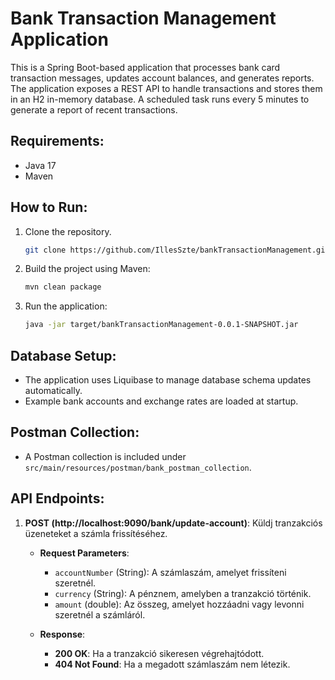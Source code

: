 # Bank Transaction Management Application

This is a Spring Boot-based application that processes bank card transaction messages, updates account balances, and generates reports. The application exposes a REST API to handle transactions and stores them in an H2 in-memory database. A scheduled task runs every 5 minutes to generate a report of recent transactions.

## Requirements:
- Java 17
- Maven

## How to Run:
1. Clone the repository.
   ```bash
   git clone https://github.com/IllesSzte/bankTransactionManagement.git
3. Build the project using Maven:
   ```bash
   mvn clean package
4. Run the application:
   ```bash
   java -jar target/bankTransactionManagement-0.0.1-SNAPSHOT.jar

## Database Setup:
- The application uses Liquibase to manage database schema updates automatically.
- Example bank accounts and exchange rates are loaded at startup.

## Postman Collection:
- A Postman collection is included under `src/main/resources/postman/bank_postman_collection`.

## API Endpoints:

1. **POST (http://localhost:9090/bank/update-account)**: Küldj tranzakciós üzeneteket a számla frissítéséhez.
   - **Request Parameters**:
     - `accountNumber` (String): A számlaszám, amelyet frissíteni szeretnél.
     - `currency` (String): A pénznem, amelyben a tranzakció történik.
     - `amount` (double): Az összeg, amelyet hozzáadni vagy levonni szeretnél a számláról.

   - **Response**:
     - **200 OK**: Ha a tranzakció sikeresen végrehajtódott.
     - **404 Not Found**: Ha a megadott számlaszám nem létezik.

